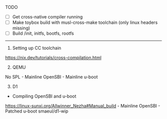 TODO

- [ ] Get cross-native compiler running
- [ ] Make toybox build with musl-cross-make toolchain (only linux headers missing)
- [ ] Build /init, initfs, bootfs, rootfs

--------

1. Setting up CC toolchain

https://nix.dev/tutorials/cross-compilation.html

2. QEMU

No SPL
    - Mainline OpenSBI
    - Mainline u-boot

3. D1 

- Compiling OpenSBI and u-boot

https://linux-sunxi.org/Allwinner_Nezha#Manual_build
    - Mainline OpenSBI
    - Patched u-boot smaeul/d1-wip
